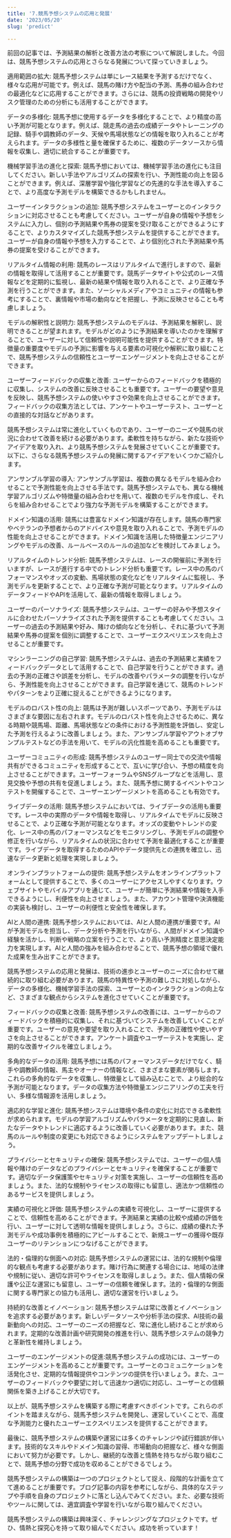 ```yaml
---
title: '7.競馬予想システムの応用と発展'
date: '2023/05/20'
slug: 'predict'

---
```



前回の記事では、予測結果の解析と改善方法の考察について解説しました。今回は、競馬予想システムの応用とさらなる発展について探っていきましょう。

適用範囲の拡大: 競馬予想システムは単にレース結果を予測するだけでなく、様々な応用が可能です。例えば、競馬の賭け方や配当の予測、馬券の組み合わせの最適化などに応用することができます。さらには、競馬の投資戦略の開発やリスク管理のための分析にも活用することができます。

データの多様化: 競馬予想に使用するデータを多様化することで、より精度の高い予測が可能となります。例えば、競走馬の過去の成績データやトレーニングの記録、騎手や調教師のデータ、天候や馬場状態などの情報を取り入れることが考えられます。データの多様性と量を確保するために、複数のデータソースから情報を収集し、適切に統合することが重要です。

機械学習手法の進化と探索: 競馬予想においては、機械学習手法の進化にも注目してください。新しい手法やアルゴリズムの探索を行い、予測性能の向上を図ることができます。例えば、深層学習や強化学習などの先進的な手法を導入することで、より高度な予測モデルを構築できるかもしれません。

ユーザーインタラクションの追加: 競馬予想システムをユーザーとのインタラクションに対応させることも考慮してください。ユーザーが自身の情報や予想をシステムに入力し、個別の予測結果や馬券の提案を受け取ることができるようにすることで、よりカスタマイズした競馬予想システムを提供することができます。ユーザーが自身の情報や予想を入力することで、より個別化された予測結果や馬券の提案を受けることができます。

リアルタイム情報の利用: 競馬のレースはリアルタイムで進行しますので、最新の情報を取得して活用することが重要です。競馬データサイトや公式のレース情報などを定期的に監視し、最新の結果や情報を取り入れることで、より正確な予測を行うことができます。また、ソーシャルメディアやコミュニティの情報も参考にすることで、裏情報や市場の動向などを把握し、予測に反映させることも考慮しましょう。

モデルの解釈性と説明力: 競馬予想システムのモデルは、予測結果を解釈し、説明できることが望まれます。モデルがどのように予測結果を導いたのかを理解することで、ユーザーに対して信頼性や説明可能性を提供することができます。特徴量の重要度やモデルの予測に影響を与える要素の可視化や解釈に取り組むことで、競馬予想システムの信頼性とユーザーエンゲージメントを向上させることができます。

ユーザーフィードバックの収集と改善: ユーザーからのフィードバックを積極的に収集し、システムの改善に反映させることも重要です。ユーザーの要望や意見を反映し、競馬予想システムの使いやすさや効果を向上させることができます。フィードバックの収集方法としては、アンケートやユーザーテスト、ユーザーとの直接的な対話などがあります。

競馬予想システムは常に進化していくものであり、ユーザーのニーズや競馬の状況に合わせて改善を続ける必要があります。柔軟性を持ちながら、新たな技術やアイデアを取り入れ、より競馬予想システムを発展させていくことが重要です。以下に、さらなる競馬予想システムの発展に関するアイデアをいくつかご紹介します。

アンサンブル学習の導入: アンサンブル学習は、複数の異なるモデルを組み合わせることで予測性能を向上させる手法です。競馬予想システムでも、異なる機械学習アルゴリズムや特徴量の組み合わせを用いて、複数のモデルを作成し、それらを組み合わせることでより強力な予測モデルを構築することができます。

ドメイン知識の活用: 競馬には豊富なドメイン知識が存在します。競馬の専門家やベテランの予想者からのアドバイスや意見を取り入れることで、予測モデルの性能を向上させることができます。ドメイン知識を活用した特徴量エンジニアリングやモデルの改善、ルールベースのルールの追加などを検討してみましょう。

リアルタイムのトレンド分析: 競馬予想システムは、レースの開催前に予測を行いますが、レースが進行する中でのトレンド分析も重要です。レース中の馬のパフォーマンスやオッズの変動、馬場状態の変化などをリアルタイムに監視し、予測モデルを更新することで、より正確な予測が可能となります。リアルタイムのデータフィードやAPIを活用して、最新の情報を取得しましょう。

ユーザーのパーソナライズ: 競馬予想システムは、ユーザーの好みや予想スタイルに合わせたパーソナライズされた予測を提供することも考慮してください。ユーザーの過去の予測結果や好み、賭けの傾向などを分析し、それに基づいて予測結果や馬券の提案を個別に調整することで、ユーザーエクスペリエンスを向上させることが重要です。

マシンラーニングの自己学習: 競馬予想システムは、過去の予測結果と実績をフィードバックデータとして活用することで、自己学習を行うことができます。過去の予測の正確さや誤差を分析し、モデルの改善やパラメータの調整を行いながら、予測性能を向上させることができます。自己学習を通じて、競馬のトレンドやパターンをより正確に捉えることができるようになります。

モデルのロバスト性の向上: 競馬は予測が難しいスポーツであり、予測モデルはさまざまな要因に左右されます。モデルのロバスト性を向上させるために、異なる時期や競馬場、距離、馬場状態などの条件における予測性能を評価し、安定した予測を行えるように改善しましょう。また、アンサンブル学習やアウトオブサンプルテストなどの手法を用いて、モデルの汎化性能を高めることも重要です。

ユーザーコミュニティの形成: 競馬予想システムのユーザー同士での交流や情報共有ができるコミュニティを形成することで、互いに学び合い、予想の精度を向上させることができます。ユーザーフォーラムやSNSグループなどを活用し、意見交換や予想の共有を促進しましょう。また、競馬予想に関するイベントやコンテストを開催することで、ユーザーエンゲージメントを高めることも有効です。

ライブデータの活用: 競馬予想システムにおいては、ライブデータの活用も重要です。レース中の実際のデータや情報を取得し、リアルタイムでモデルに反映させることで、より正確な予測が可能となります。オッズの変動やトレンドの変化、レース中の馬のパフォーマンスなどをモニタリングし、予測モデルの調整や修正を行いながら、リアルタイムの状況に合わせて予測を最適化することが重要です。ライブデータを取得するためのAPIやデータ提供先との連携を確立し、迅速なデータ更新と処理を実現しましょう。

オンラインプラットフォームの提供: 競馬予想システムをオンラインプラットフォームとして提供することで、多くのユーザーにアクセスしやすくなります。ウェブサイトやモバイルアプリを通じて、ユーザーが簡単に予測結果や情報を入手できるようにし、利便性を向上させましょう。また、アカウント管理や決済機能の実装も検討し、ユーザーの利便性と安全性を確保します。

AIと人間の連携: 競馬予想システムにおいては、AIと人間の連携が重要です。AIが予測モデルを担当し、データ分析や予測を行いながら、人間がドメイン知識や経験を活かし、判断や戦略の立案を行うことで、より高い予測精度と意思決定能力を実現します。AIと人間の強みを組み合わせることで、競馬予想の領域で優れた成果を生み出すことができます。

競馬予想システムの応用と発展は、技術の進歩とユーザーのニーズに合わせて継続的に取り組む必要があります。競馬の特異性や予測の難しさに対処しながら、データの多様化、機械学習手法の探索、ユーザーとのインタラクションの向上など、さまざまな観点からシステムを進化させていくことが重要です。

フィードバックの収集と改善: 競馬予想システムの改善には、ユーザーからのフィードバックを積極的に収集し、それに基づいてシステムを改善していくことが重要です。ユーザーの意見や要望を取り入れることで、予測の正確性や使いやすさを向上させることができます。アンケート調査やユーザーテストを実施し、定期的な改善サイクルを確立しましょう。

多角的なデータの活用: 競馬予想には馬のパフォーマンスデータだけでなく、騎手や調教師の情報、馬主やオーナーの情報など、さまざまな要素が関与します。これらの多角的なデータを収集し、特徴量として組み込むことで、より総合的な予測が可能となります。データの収集方法や特徴量エンジニアリングの工夫を行い、多様な情報源を活用しましょう。

 適応的な学習と進化: 競馬予想システムは環境や条件の変化に対応できる柔軟性が求められます。モデルの学習アルゴリズムやパラメータを定期的に見直し、新たなデータやトレンドに適応するように改善していく必要があります。また、競馬のルールや制度の変更にも対応できるようにシステムをアップデートしましょう。

プライバシーとセキュリティの確保: 競馬予想システムでは、ユーザーの個人情報や賭けのデータなどのプライバシーとセキュリティを確保することが重要です。適切なデータ保護策やセキュリティ対策を実施し、ユーザーの信頼性を高めましょう。また、法的な規制やライセンスの取得にも留意し、適法かつ信頼性のあるサービスを提供しましょう。

実績の可視化と評価: 競馬予想システムの実績を可視化し、ユーザーに提供することで、信頼性を高めることができます。予測結果と実績の比較や成績の評価を行い、ユーザーに対して透明な情報を提供しましょう。さらに、成績の優れた予測モデルや成功事例を積極的にアピールすることで、新規ユーザーの獲得や既存ユーザーのリテンションにつなげることができます。

法的・倫理的な側面への対応: 競馬予想システムの運営には、法的な規制や倫理的な観点も考慮する必要があります。賭け行為に関連する場合には、地域の法律や規制に従い、適切な許可やライセンスを取得しましょう。また、個人情報の保護や公正な運営にも留意し、ユーザーの信頼を確保します。法的・倫理的な側面に関する専門家との協力も活用し、適切な運営を行いましょう。

持続的な改善とイノベーション: 競馬予想システムは常に改善とイノベーションを追求する必要があります。新しいデータソースや分析手法の探求、AI技術の最新動向への対応、ユーザーのニーズの把握など、常に進化し続けることが求められます。定期的な改善計画や研究開発の推進を行い、競馬予想システムの競争力と革新性を維持しましょう。

ユーザーのエンゲージメントの促進:競馬予想システムの成功には、ユーザーのエンゲージメントを高めることが重要です。ユーザーとのコミュニケーションを活発化させ、定期的な情報提供やコンテンツの提供を行いましょう。また、ユーザーのフィードバックや要望に対して迅速かつ適切に対応し、ユーザーとの信頼関係を築き上げることが大切です。


以上が、競馬予想システムを構築する際に考慮すべきポイントです。これらのポイントを踏まえながら、競馬予想システムを開発し、運営していくことで、高度な予測能力と優れたユーザーエクスペリエンスを提供することができます。

最後に、競馬予想システムの構築や運営には多くのチャレンジや試行錯誤が伴います。技術的なスキルやドメイン知識の習得、市場動向の把握など、様々な側面において努力が必要です。しかし、継続的な改善と情熱を持ちながら取り組むことで、競馬予想の分野で成功を収めることができるでしょう。

競馬予想システムの構築は一つのプロジェクトとして捉え、段階的な計画を立てて進めることが重要です。ブログ記事の内容を参考にしながら、具体的なステップや手順を自身のプロジェクトに落とし込んでみてください。また、必要な技術やツールに関しては、適宜調査や学習を行いながら取り組んでください。

競馬予想システムの構築は興味深く、チャレンジングなプロジェクトです。ぜひ、情熱と探究心を持って取り組んでください。成功を祈っています！